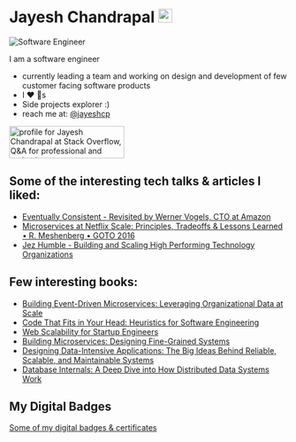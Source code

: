 # Jayesh Chandrapal <img src="https://media.giphy.com/media/hvRJCLFzcasrR4ia7z/giphy.gif" width="25px" alt="Hi. Welcome to my home page!">

![Software Engineer](https://github.com/jayeshcp/jayeshcp/assets/4054338/ec69d835-521f-4ebc-aeaa-6d9cc63809bc)

I am a software engineer

- currently leading a team and working on design and development of few customer facing software products
- I ❤️ 🐶s
- Side projects explorer :)
- reach me at: [@jayeshcp](https://twitter.com/jayeshcp)

<a href="https://stackoverflow.com/users/1855188/jayesh-chandrapal"><img src="https://stackoverflow.com/users/flair/1855188.png" width="208" height="58" alt="profile for Jayesh Chandrapal at Stack Overflow, Q&amp;A for professional and enthusiast programmers" title="profile for Jayesh Chandrapal at Stack Overflow, Q&amp;A for professional and enthusiast programmers"></a>

## Some of the interesting tech talks & articles I liked:
- [Eventually Consistent - Revisited by Werner Vogels, CTO at Amazon](https://app.pluralsight.com/paths/certificate/aws-certified-cloud-practitioner-clf-c01)
- [Microservices at Netflix Scale: Principles, Tradeoffs & Lessons Learned • R. Meshenberg • GOTO 2016](https://www.youtube.com/watch?v=57UK46qfBLY)
- [Jez Humble - Building and Scaling High Performing Technology Organizations](https://www.youtube.com/watch?v=CN6uhzNM4eA)

## Few interesting books:
- [Building Event-Driven Microservices: Leveraging Organizational Data at Scale](https://read.amazon.com/kp/embed?asin=B08C9V1FC9&preview=newtab&linkCode=kpe&ref_=cm_sw_r_kb_dp_8DPYD3NCEQGM5B10GC0Q)
- [Code That Fits in Your Head: Heuristics for Software Engineering](https://read.amazon.com/kp/embed?asin=B09D2X43VX&preview=newtab&linkCode=kpe&ref_=cm_sw_r_kb_dp_WNFX2A2F1MB4WWPQ89R3)
- [Web Scalability for Startup Engineers](https://read.amazon.com/kp/embed?asin=B00ZPS4KI0&preview=newtab&linkCode=kpe&ref_=cm_sw_r_kb_dp_D2KVC58WSXGRAJN0XNNZ)
- [Building Microservices: Designing Fine-Grained Systems](https://www.amazon.com/Building-Microservices-Designing-Fine-Grained-Systems-dp-1491950358/dp/1491950358/ref=mt_other?_encoding=UTF8&me=&qid=)
- [Designing Data-Intensive Applications: The Big Ideas Behind Reliable, Scalable, and Maintainable Systems](https://read.amazon.com/kp/embed?asin=B06XPJML5D&preview=newtab&linkCode=kpe&ref_=cm_sw_r_kb_dp_Q6AFZG8EBP1NN9JN2D9P)
- [Database Internals: A Deep Dive into How Distributed Data Systems Work](https://read.amazon.com/kp/embed?asin=B07XW76VHZ&preview=newtab&linkCode=kpe&ref_=cm_sw_r_kb_dp_KZYFN9J7T67J93C9KYKA)

## My Digital Badges
[Some of my digital badges & certificates](https://skillsoft.digitalbadges.skillsoft.com/profile/jayeshchandrapal/wallet)
